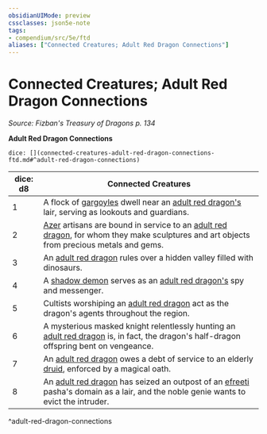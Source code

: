 ```yaml
---
obsidianUIMode: preview
cssclasses: json5e-note
tags:
- compendium/src/5e/ftd
aliases: ["Connected Creatures; Adult Red Dragon Connections"]
---
```

# Connected Creatures; Adult Red Dragon Connections
*Source: Fizban's Treasury of Dragons p. 134* 

**Adult Red Dragon Connections**

`dice: [](connected-creatures-adult-red-dragon-connections-ftd.md#^adult-red-dragon-connections)`

| dice: d8 | Connected Creatures |
|----------|---------------------|
| 1 | A flock of [gargoyles](Mechanics/bestiary/elemental/gargoyle.md) dwell near an [adult red dragon's](Mechanics/bestiary/dragon/adult-red-dragon.md) lair, serving as lookouts and guardians. |
| 2 | [Azer](Mechanics/bestiary/elemental/azer.md) artisans are bound in service to an [adult red dragon](Mechanics/bestiary/dragon/adult-red-dragon.md), for whom they make sculptures and art objects from precious metals and gems. |
| 3 | An [adult red dragon](Mechanics/bestiary/dragon/adult-red-dragon.md) rules over a hidden valley filled with dinosaurs. |
| 4 | A [shadow demon](Mechanics/bestiary/fiend/shadow-demon.md) serves as an [adult red dragon's](Mechanics/bestiary/dragon/adult-red-dragon.md) spy and messenger. |
| 5 | Cultists worshiping an [adult red dragon](Mechanics/bestiary/dragon/adult-red-dragon.md) act as the dragon's agents throughout the region. |
| 6 | A mysterious masked knight relentlessly hunting an [adult red dragon](Mechanics/bestiary/dragon/adult-red-dragon.md) is, in fact, the dragon's half-dragon offspring bent on vengeance. |
| 7 | An [adult red dragon](Mechanics/bestiary/dragon/adult-red-dragon.md) owes a debt of service to an elderly [druid](Mechanics/bestiary/humanoid/druid.md), enforced by a magical oath. |
| 8 | An [adult red dragon](Mechanics/bestiary/dragon/adult-red-dragon.md) has seized an outpost of an [efreeti](Mechanics/bestiary/elemental/efreeti.md) pasha's domain as a lair, and the noble genie wants to evict the intruder. |
^adult-red-dragon-connections